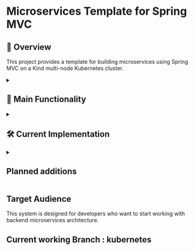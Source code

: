 # Microservices Template for Spring MVC

## 🚀 Overview
This project provides a template for building microservices using Spring MVC on a Kind multi-node Kubernetes cluster.

<details>
<summary><h2>🎯 Main Functionality</h2></summary>

-  Microservices architecture with Spring MVC (with potential for ReactiveWeb services)
-  Deployment on Kind multi-node cluster
-  API Gateway for routing and security
-  OAuth2 authentication using Keycloak
-  Inter-service communication
-  Particialy event-driven architecture using Kafka
-  Notification service with smtp
-  Monitoring and observability (planned)
</details>

<details>
<summary><h2>🛠 Current Implementation</h2></summary>

### Service Discovery
-  Migrated from Eureka to Kubernetes native discovery

### API Gateway
-  Using Spring WebFlux gateway
-  Connects to Keycloak for authentication

### Authentication
-  Keycloak (OAuth2) with a simple realm
-  Resource server configuration
-  TODO: Resolve JWT issuer problems with Ingress for Keycloak realm

<!-- Остальное содержимое текущей реализации -->

</details>

<details>
<summary><h2> Planned additions </h2></summary>

1.  Add support for ReactiveWeb services
2.  Optimize build process by abandoning multi-module structure for faster deployment
3.  Provide option for Gradle as an alternative build tool
4.  Implement RestTemplate as the primary inter-service communication method
5.  Add Prometheus and Grafana for monitoring and observability
6.  Resolve JWT issuer configuration for Keycloak in Kubernetes environment
7.  Consider removing the common module for simplified architecture
8.  Evaluate the need for multi-module project structure

</details>

##  Target Audience

This system is designed for developers who want to start working with backend microservices architecture.

## Current working Branch : kubernetes
